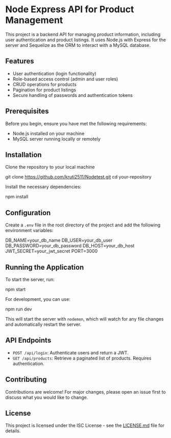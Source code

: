 # Node Express API for Product Management

This project is a backend API for managing product information, including user authentication and product listings. It uses Node.js with Express for the server and Sequelize as the ORM to interact with a MySQL database.

## Features

- User authentication (login functionality)
- Role-based access control (admin and user roles)
- CRUD operations for products
- Pagination for product listings
- Secure handling of passwords and authentication tokens

## Prerequisites

Before you begin, ensure you have met the following requirements:
- Node.js installed on your machine
- MySQL server running locally or remotely

## Installation

Clone the repository to your local machine

git clone https://github.com/kruti2511/Nodetest.git
cd your-repository

Install the necessary dependencies:

npm install


## Configuration

Create a `.env` file in the root directory of the project and add the following environment variables:

DB_NAME=your_db_name
DB_USER=your_db_user
DB_PASSWORD=your_db_password
DB_HOST=your_db_host
JWT_SECRET=your_jwt_secret
PORT=3000


## Running the Application

To start the server, run:

npm start


For development, you can use:

npm run dev


This will start the server with `nodemon`, which will watch for any file changes and automatically restart the server.

## API Endpoints

- `POST /api/login`: Authenticate users and return a JWT.
- `GET /api/products`: Retrieve a paginated list of products. Requires authentication.

## Contributing

Contributions are welcome! For major changes, please open an issue first to discuss what you would like to change.

## License

This project is licensed under the ISC License - see the [LICENSE.md](LICENSE) file for details.
